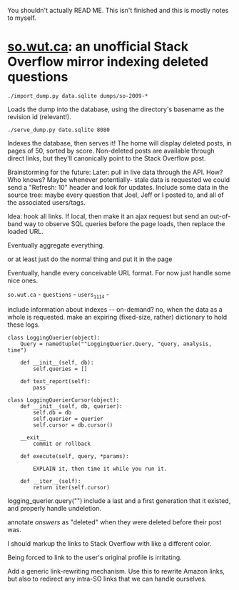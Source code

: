 You shouldn't actually READ ME. This isn't finished and this is mostly notes to myself.

# [so.wut.ca](http://so.wut.ca/): an unofficial Stack Overflow mirror indexing deleted questions

    ./import_dump.py data.sqlite dumps/so-2009-*

Loads the dump into the database, using the directory's basename as the revision id (relevant!).

    ./serve_dump.py date.sqlite 8080

Indexes the database, then serves it! The home will display deleted
posts, in pages of 50, sorted by score. Non-deleted posts are available through
direct links, but they'll canonically point to the Stack Overflow post.



Brainstorming for the future:
Later: pull in live data through the API. How? Who knows? Maybe whenever potentially-
stale data is requested we could send a "Refresh: 10" header and look for updates.
Include some data in the source tree: maybe every question that Joel, Jeff or I posted to, and all of the associated users/tags.


Idea: hook all links. If local, then make it an ajax request but send an out-of-band way to observe SQL queries before the page loads, then replace the loaded URL.

Eventually aggregate everything.

or at least just do the normal thing and put it in the page

Eventually, handle every conceivable URL format. For now just handle some nice ones.


`so.wut.ca` - `questions` - `users`<sub>`1114`</sub> - 

include information about indexes -- on-demand? no, when the data as a whole is requested.
make an expiring (fixed-size, rather) dictionary to hold these logs.

    class LoggingQuerier(object):
        Query = namedtuple(""LoggingQuerier.Query, "query, analysis, time")
        
        def __init__(self, db):
            self.queries = []
        
        def text_report(self):
            pass
    
    class LoggingQuerierCursor(object):
        def __init__(self, db, querier):
            self.db = db
            self.querier = querier
            self.cursor = db.cursor()
        
        __exit__
            commit or rollback
        
        def execute(self, query, *params):
            
            EXPLAIN it, then time it while you run it.
        
        def __iter__(self):
            return iter(self.cursor)

logging_querier.query("")
include a last and a first generation that it existed, and properly handle undeletion.

annotate *answers* as "deleted" when they were deleted before their post was.

I should markup the links to Stack Overflow with like a different color.

Being forced to link to the user's original profile is irritating.




Add a generic link-rewriting mechanism. Use this to rewrite Amazon links, but also to redirect any intra-SO links that we can handle ourselves.
